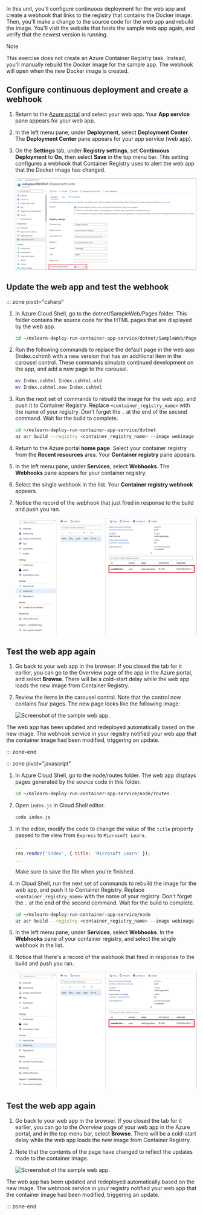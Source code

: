 In this unit, you'll configure continuous deployment for the web app and create a webhook that links to the registry that contains the Docker image. Then, you'll make a change to the source code for the web app and rebuild the image. You'll visit the website that hosts the sample web app again, and verify that the newest version is running.

> [!NOTE]
> This exercise does not create an Azure Container Registry task. Instead, you'll manually rebuild the Docker image for the sample app. The webhook will open when the new Docker image is created.

## Configure continuous deployment and create a webhook

1. Return to the [Azure portal](https://portal.azure.com/?azure-portal=true) and select your web app. Your **App service** pane appears for your web app.

1. In the left menu pane, under **Deployment**, select **Deployment Center**. The **Deployment Center** pane appears for your app service (web app).

1. On the **Settings** tab, under **Registry settings**, set **Continuous Deployment** to **On**,  then select **Save** in the top menu bar. This setting configures a webhook that Container Registry uses to alert the web app that the Docker image has changed.

    ![Screenshot that shows the container settings for the web app with continuous deployment enabled.](../media/7-continuous-deployment-annotated.png)

## Update the web app and test the webhook

::: zone pivot="csharp"

1. In Azure Cloud Shell, go to the dotnet/SampleWeb/Pages folder. This folder contains the source code for the HTML pages that are displayed by the web app.

    ```bash
    cd ~/mslearn-deploy-run-container-app-service/dotnet/SampleWeb/Pages
    ```

1. Run the following commands to replace the default page in the web app (Index.cshtml) with a new version that has an additional item in the carousel control. These commands simulate continued development on the app, and add a new page to the carousel.

    ```bash
    mv Index.cshtml Index.cshtml.old
    mv Index.cshtml.new Index.cshtml
    ```

1. Run the next set of commands to rebuild the image for the web app, and push it to Container Registry. Replace `<container_registry_name>` with the name of your registry. Don't forget the `.` at the end of the second command. Wait for the build to complete.

    ```bash
    cd ~/mslearn-deploy-run-container-app-service/dotnet
    az acr build --registry <container_registry_name> --image webimage .
    ```

1. Return to the Azure portal **home page**. Select your container registry from the **Recent resources** area. Your **Container registry** pane appears.

1. In the left menu pane, under **Services**, select **Webhooks**. The **Webhooks** pane appears for your container registry.

1. Select the single webhook in the list. Your **Container registry webhook** appears.

1. Notice the record of the webhook that just fired in response to the build and push you ran.

    ![Screenshot of the webhook showing the push event.](../media/7-acr-webhook-event.png)

## Test the web app again

1. Go back to your web app in the browser. If you closed the tab for it earlier, you can go to the Overview page of the app in the Azure portal, and select **Browse**. There will be a cold-start delay while the web app loads the new image from Container Registry.

1. Review the items in the carousel control. Note that the control now contains four pages. The new page looks like the following image:

    ![Screenshot of the sample web app.](../media/7-sample-web-app-dotnet.png)

The web app has been updated and redeployed automatically based on the new image. The webhook service in your registry notified your web app that the container image had been modified, triggering an update.

::: zone-end

::: zone pivot="javascript"

1. In Azure Cloud Shell, go to the node/routes folder. The web app displays pages generated by the source code in this folder.

    ```bash
    cd ~/mslearn-deploy-run-container-app-service/node/routes
    ```

1. Open `index.js` in Cloud Shell editor.

    ```bash
    code index.js
    ```

1. In the editor, modify the code to change the value of the `title` property passed to the view from `Express` to `Microsoft Learn`.

    ```javascript
    ...
    res.render('index', { title: 'Microsoft Learn' });
    ...
    ```

    Make sure to save the file when you're finished.

1. In Cloud Shell, run the next set of commands to rebuild the image for the web app, and push it to Container Registry. Replace `<container_registry_name>` with the name of your registry. Don't forget the `.` at the end of the second command. Wait for the build to complete.

    ```bash
    cd ~/mslearn-deploy-run-container-app-service/node
    az acr build --registry <container_registry_name> --image webimage .
    ```

1. In the left menu pane, under **Services**, select **Webhooks**. In the **Webhooks** pane of your container registry, and select the single webhook in the list.

1. Notice that there's a record of the webhook that fired in response to the build and push you ran.

    ![Screenshot of the webhook showing the push event.](../media/7-acr-webhook-event.png)

## Test the web app again

1. Go back to your web app in the browser. If you closed the tab for it earlier, you can go to the *Overview* page of your web app in the Azure portal, and in the top menu bar, select **Browse**. There will be a cold-start delay while the web app loads the new image from Container Registry.

1. Note that the contents of the page have changed to reflect the updates made to the container image.

    ![Screenshot of the sample web app.](../media/7-sample-web-app-node.png)

The web app has been updated and redeployed automatically based on the new image. The webhook service in your registry notified your web app that the container image had been modified, triggering an update.

::: zone-end
